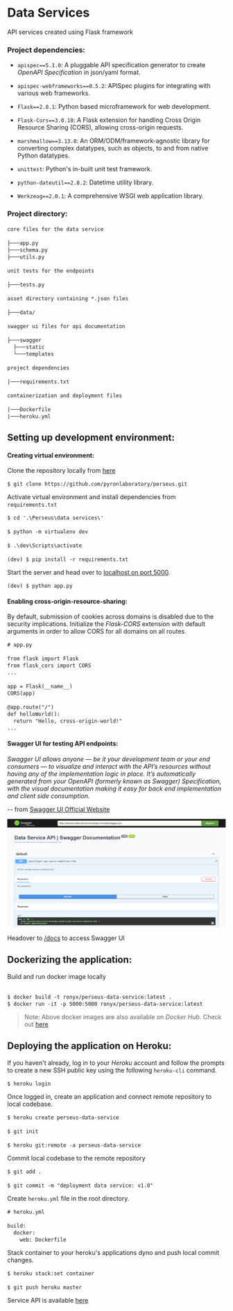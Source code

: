 # Data Services

API services created using Flask framework

### Project dependencies:

  

-  `apispec==5.1.0`: A pluggable API specification generator to create *OpenAPI Specification* in json/yaml format.

-  `apispec-webframeworks==0.5.2`: APISpec plugins for integrating with various web frameworks.

-  `Flask==2.0.1`: Python based microframework for web development.

-  `Flask-Cors==3.0.10`: A Flask extension for handling Cross Origin Resource Sharing (CORS), allowing cross-origin requests.

-  `marshmallow==3.13.0`: An ORM/ODM/framework-agnostic library for converting complex datatypes, such as objects, to and from native Python datatypes.

-  `unittest`: Python's in-built unit test framework.

-  `python-dateutil==2.8.2`: Datetime utility library.

-  `Werkzeug==2.0.1`: A comprehensive WSGI web application library.

  

### Project directory:

  

```
core files for the data service

├───app.py
├───schema.py
├───utils.py
 
unit tests for the endpoints

├───tests.py

asset directory containing *.json files

├───data/

swagger ui files for api documentation

├───swagger
  ├───static
  └───templates

project dependencies

|───requirements.txt

containerization and deployment files

|───Dockerfile
|───heroku.yml

```

  
## Setting up development environment:

#### Creating virtual environment:   

Clone the repository locally from [here](https://github.com/pyronlaboratory/perseus.git)
```
$ git clone https://github.com/pyronlaboratory/perseus.git
```
Activate virtual environment and install dependencies from `requirements.txt`
```
$ cd '.\Perseus\data services\'

$ python -m virtualenv dev

$ .\dev\Scripts\activate

(dev) $ pip install -r requirements.txt
```
Start the server and head over to [localhost on port 5000](http://localhost:5000).
```
(dev) $ python app.py
```
#### Enabling cross-origin-resource-sharing:
By default, submission of cookies across domains is disabled due to the security implications. Initialize the *Flask-CORS* extension with default arguments in order to allow CORS for all domains on all routes.
```
# app.py

from flask import Flask
from flask_cors import CORS
...

app = Flask(__name__)
CORS(app)

@app.route("/")
def helloWorld():
  return "Hello, cross-origin-world!"
...

```

#### Swagger UI for testing API endpoints:  

*Swagger UI allows anyone — be it your development team or your end consumers — to visualize and interact with the API’s resources without having any of the implementation logic in place. It’s automatically generated from your OpenAPI (formerly known as Swagger) Specification, with the visual documentation making it easy for back end implementation and client side consumption.*

-- from [Swagger UI Official Website](https://swagger.io/tools/swagger-ui/)

![Dashboard](media/Swagger%20UI%20Dashboard%20Screenshot.png)

Headover to [/docs](http://localhost:5000/docs) to access Swagger UI 



## Dockerizing the application:

Build and run docker image locally
```

$ docker build -t ronyx/perseus-data-service:latest .
$ docker run -it -p 5000:5000 ronyx/perseus-data-service:latest

```    
> Note: Above docker images are also available on *Docker Hub*. Check out [here](https://hub.docker.com/u/ronyx)

## Deploying the application on Heroku:

If you haven't already, log in to your *Heroku* account and follow the prompts to create a new SSH public key using the following `heroku-cli` command.

```
$ heroku login

```
Once logged in, create an application and connect remote repository to local codebase.
```
$ heroku create perseus-data-service

$ git init

$ heroku git:remote -a perseus-data-service

```
Commit local codebase to the remote repository
```
$ git add .

$ git commit -m "deployment data service: v1.0"

```
Create `heroku.yml` file in the root directory.
```
# heroku.yml

build:
  docker:
    web: Dockerfile

```
Stack container to your heroku's applications dyno and push local commit changes.

```
$ heroku stack:set container

$ git push heroku master
```
Service API is available [here](https://perseus-data-service.herokuapp.com/)  